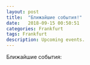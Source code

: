 ```yaml
---
layout: post
title:  "Ближайшие события!"
date:   2018-09-15 00:50:51 
categories: Frankfurt
tags: Frankfurt
description: Upcoming events.
---
```

Ближайшие события:





[fr-pok]: http://www.depot1899.de/

